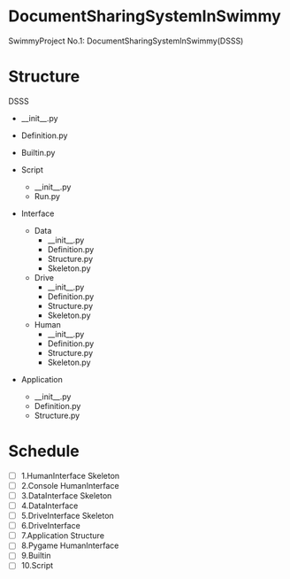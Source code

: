 # DocumentSharingSystemInSwimmy
SwimmyProject No.1: DocumentSharingSystemInSwimmy(DSSS)



# Structure


DSSS

- \_\_init__.py
- Definition.py
- Builtin.py


- Script
  - \_\_init__.py
  - Run.py


- Interface
  - Data
    - \_\_init__.py
    - Definition.py
    - Structure.py
    - Skeleton.py
  - Drive
    - \_\_init__.py
    - Definition.py
    - Structure.py
    - Skeleton.py
  - Human
    - \_\_init__.py
    - Definition.py
    - Structure.py
    - Skeleton.py


- Application
  - \_\_init__.py
  - Definition.py
  - Structure.py


# Schedule
- [ ] 1.HumanInterface Skeleton
- [ ] 2.Console HumanInterface
- [ ] 3.DataInterface Skeleton
- [ ] 4.DataInterface
- [ ] 5.DriveInterface Skeleton
- [ ] 6.DriveInterface
- [ ] 7.Application Structure
- [ ] 8.Pygame HumanInterface
- [ ] 9.Builtin
- [ ] 10.Script
